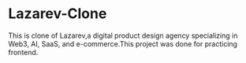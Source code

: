 # Lazarev-Clone
This is clone of Lazarev,a digital product design agency specializing in Web3, AI, SaaS, and e-commerce.This project was done for practicing frontend.
